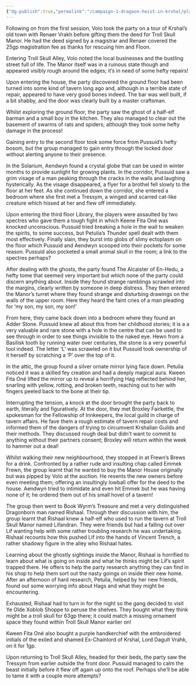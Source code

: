 ```yaml
---
{"dg-publish":true,"permalink":"/campaign-1-dragoon-heist-in-krshal/player-guide/session-2-recap-and-info/"}
---
```


Following on from the first session, Volo took the party on a tour of Krshal’s old town with Renaer Vrakh before gifting them the deed for Troll Skull Manor. He had the deed signed by a magistrar and Renaer covered the 25gp magistration fee as thanks for rescuing him and Floon. 

Entering Troll Skull Alley, Volo noted the local businesses and the bustling street full of life. The Manor itself was in a ruinous state though and appeared visibly rough around the edges; it’s in need of some hefty repairs!

Upon entering the house, the party discovered the ground floor had been turned into some kind of tavern long ago and, although in a terrible state of repair, appeared to have very good bones indeed. The bar was well built, if a bit shabby, and the door was clearly built by a master craftsman.

Whilst exploring the ground floor, the party saw the ghost of a half-elf barman and a small boy in the kitchen. They also managed to clear out the basement of swarms of rats and spiders; although they took some hefty damage in the process!

Gaining entry to the second floor took some force from Pussuid’s hefty bosom, but the group managed to gain entry through the locked door without alerting anyone to their presence. 

In the Solarium, Aendwyn found a crystal globe that can be used in winter months to provide sunlight for growing plants. In the corridor, Pussuid saw a grim visage of a man peaking through the cracks in the walls and laughing hysterically. As the visage disappeared, a flyer for a brothel fell slowly to the floor at her feet. As she continued down the corridor, she entered a bedroom where she first met a Tressym, a winged and scarred cat-like creature which hissed at her and flew off immediately.

Upon entering the third floor Library, the players were assaulted by two spectres who gave them a tough fight in which Keene Fita Oné was knocked unconscious. Pussuid tried breaking a hole in the wall to weaken the spirits, to some success, but Petulia’s Thunder spell dealt with them most effectively. Finally slain, they burst into globs of slimy ectoplasm on the floor which Pussuid and Aendwyn scooped into their pockets for some reason. Pussuid also pocketed a small animal skull in the room; a link to the spectres perhaps? 

After dealing with the ghosts, the party found The Alcaister of En-Hedu, a hefty tome that seemed very important but which none of the party could discern anything about. Inside they found strange ramblings scrawled into the margins, clearly written by someone in deep distress. They then entered the Manor’s turret where they found strange and disturbing drawings on the walls of the upper room. Here they heard the faint cries of a man pleading for ‘my son, my son, my son!’

From here, they came back down into a bedroom where they found an Adder Stone. Pussuid knew all about this from her childhood stories; it is a a very valuable and rare stone with a hole in the centre that can be used to see through in order to see things invisible to the naked eye. Hewn from a Basilisk tooth by running water over centuries, the stone is a very powerful tool indeed. The letter ‘L’ was scrawled on it but Pussuid took ownership of it herself by scratching a ‘P’ over the top of it.

In the attic, the group found a silver ornate mirror lying face down. Petulia noticed it was a skilled fey creation and had a deeply magical aura. Kween Fita Oné lifted the mirror up to reveal a horrifying Hag reflected behind her, snarling with yellow, rotting, and broken teeth, reaching out to her with fingers peeled back to the bone at their tip.

Interrupting the tension, a knock at the door brought the party back to earth, literally and figuratively. At the door, they met Broxley Fairkettle, the spokesman for the Fellowship of Innkeepers, the local guild in charge of tavern affairs. He fave them a rough estimate of tavern repair costs and informed them of the dangers of trying to circumvent Krshalian Guilds and their methods. They discussed  rough deal but didn’t want to commit to anything without their partners consent; Broxley will return within the week to hammer out a deal!

Whilst walking their new neighbourhood, they stopped in at Frewn’s Brews for a drink. Confronted by a rather rude and insulting chap called Emmek Frewn, the group learnt that he wanted to buy the Manor House originally but was pipped by Volo at the auction. He resents the new owners before even meeting them; offering an insultingly lowball offer for the deed to the house. Aendwyn tried to intimidate and even hit Emmek but he was having none of it; he ordered them out of his small hovel of a tavern!

The group then went to Book Wyrm’s Treasure and met a very distinguished Dragonborn man named Rishaal. Through their discussion with him, the group learnt that Rishaal knew a half-elf who used to run the tavern at Troll Skull Manor named Lifandran. They were friends but had a falling out over Lif wanting help with some rather troubling research he was undertaking. Rishaal recounts how this pushed Lif into the hands of Vincent Trench, a rather shadowy figure in the alley who Rishaal hates. 

Learning about the ghostly sightings inside the Manor, Rishaal is horrified to learn about what is going on inside and what he thinks might be Lif’s spirit trapped there. He offers to help the party research anything they can find in his shop to help them sort out the nasty goings on inside their new home. After an afternoon of hard research, Petulia, helped by her new friends, found out some worrying info about Hags and what they might be encountering.

Exhausted, Rishaal had to turn in for the night so the gang decided to visit Ye Olde Xoblob Shoppe to peruse the shelves. They bought what they think might be a troll skull for 63gp there; it could match a missing ornament space they found within Troll Skull Manor earlier on! 

Kween Fita Oné also bought a purple handkerchief with the embroidered initials of the exiled and shamed Ex-Chainlord of Krshal, Lord Dagult Vrahk, on it for 1gp. 

Upon returning to Troll Skull Alley, headed for their beds, the party saw the Tressym from earlier outside the front door. Pussuid managed to calm the beast initially before it flew off again up onto the roof. Perhaps she’ll be able to tame it with a couple more attempts?


